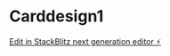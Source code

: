 # Carddesign1

[Edit in StackBlitz next generation editor ⚡️](https://stackblitz.com/~/github.com/pcChaukiyal/Carddesign1)